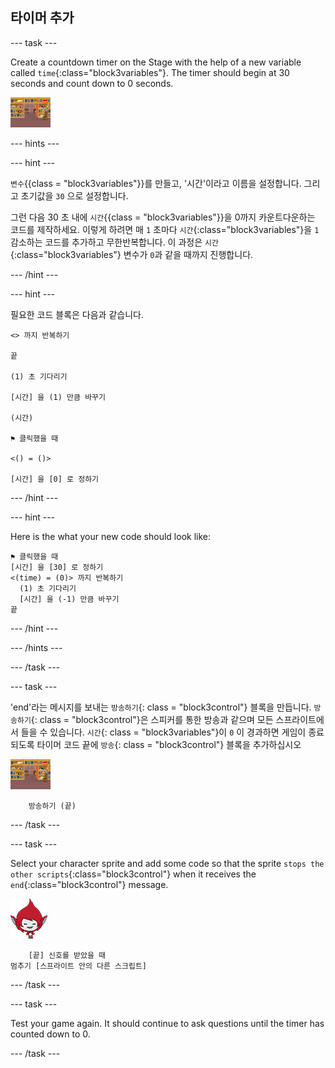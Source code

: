 ## 타이머 추가

\--- task \---

Create a countdown timer on the Stage with the help of a new variable called `time`{:class="block3variables"}. The timer should begin at 30 seconds and count down to 0 seconds.

![무대 스프라이트](images/stage-sprite.png)

\--- hints \---

\--- hint \---

`변수`{{class = "block3variables"}}를 만들고, '시간'이라고 이름을 설정합니다. 그리고 초기값을 `30` 으로 설정합니다.

그런 다음 30 초 내에 `시간`{{class = "block3variables"}}을 0까지 카운트다운하는 코드를 제작하세요. 이렇게 하려면 매 `1` 초마다 `시간`{:class="block3variables"}을 `1` 감소하는 코드를 추가하고 무한반복합니다. 이 과정은 `시간`{:class="block3variables"} 변수가 `0`과 같을 때까지 진행합니다.

\--- /hint \---

\--- hint \---

필요한 코드 블록은 다음과 같습니다.

```blocks3
<> 까지 반복하기

끝

(1) 초 기다리기

[시간] 을 (1) 만큼 바꾸기

(시간)

⚑ 클릭했을 때

<() = ()>

[시간] 을 [0] 로 정하기
```

\--- /hint \---

\--- hint \---

Here is the what your new code should look like:

```blocks3
⚑ 클릭했을 때
[시간] 을 [30] 로 정하기
<(time) = (0)> 까지 반복하기 
  (1) 초 기다리기
  [시간] 을 (-1) 만큼 바꾸기
끝
```

\--- /hint \---

\--- /hints \---

\--- /task \---

\--- task \---

'end'라는 메시지를 보내는 `방송하기`{: class = "block3control"} 블록을 만듭니다. `방송하기`{: class = "block3control"}은 스피커를 통한 방송과 같으며 모든 스프라이트에서 들을 수 있습니다. `시간`{: class = "block3variables"}이 `0` 이 경과하면 게임이 종료되도록 타이머 코드 끝에 `방송`{: class = "block3control"} 블록을 추가하십시오

![무대 스프라이트](images/stage-sprite.png)

```blocks3
    방송하기 (끝)
```

\--- /task \---

\--- task \---

Select your character sprite and add some code so that the sprite `stops the other scripts`{:class="block3control"} when it receives the `end`{:class="block3control"} message.

![기가 스프라이트](images/giga-sprite.png)

```blocks3
    [끝] 신호를 받았을 때
멈추기 [스프라이트 안의 다른 스크립트]
```

\--- /task \---

\--- task \---

Test your game again. It should continue to ask questions until the timer has counted down to 0.

\--- /task \---